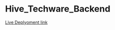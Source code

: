 # Hive_Techware_Backend

[Live Deplyoment link]( https://hivetechwarefrontend.hivetech-gd.repl.co/)
